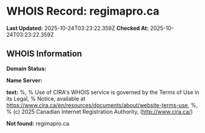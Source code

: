 # WHOIS Record: regimapro.ca

**Last Updated:** 2025-10-24T03:23:22.359Z
**Checked At:** 2025-10-24T03:23:22.359Z

## WHOIS Information

**Domain Status:** 

**Name Server:** 

**text:** %, % Use of CIRA's WHOIS service is governed by the Terms of Use in its Legal, % Notice, available at https://www.cira.ca/en/resources/documents/about/website-terms-use, %, % (c) 2025 Canadian Internet Registration Authority, (http://www.cira.ca/)

**Not found:** regimapro.ca

